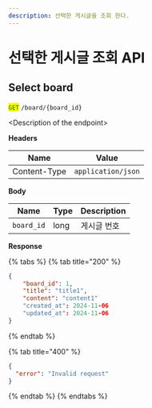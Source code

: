 ```yaml
---
description: 선택한 게시글을 조회 한다.
---
```


# 선택한 게시글 조회 API



## Select board

<mark style="color:green;">`GET`</mark> `/board/{board_id}`

\<Description of the endpoint>

**Headers**

| Name         | Value              |
| ------------ | ------------------ |
| Content-Type | `application/json` |

**Body**

| Name       | Type | Description |
| ---------- | ---- | ----------- |
| `board_id` | long | 게시글 번호      |

**Response**

{% tabs %}
{% tab title="200" %}
```json
{
    "board_id": 1,
    "title": "title1",
    "content": "content1"
    "created_at": 2024-11-06
    "updated_at": 2024-11-06
}
```
{% endtab %}

{% tab title="400" %}
```json
{
  "error": "Invalid request"
}
```
{% endtab %}
{% endtabs %}

